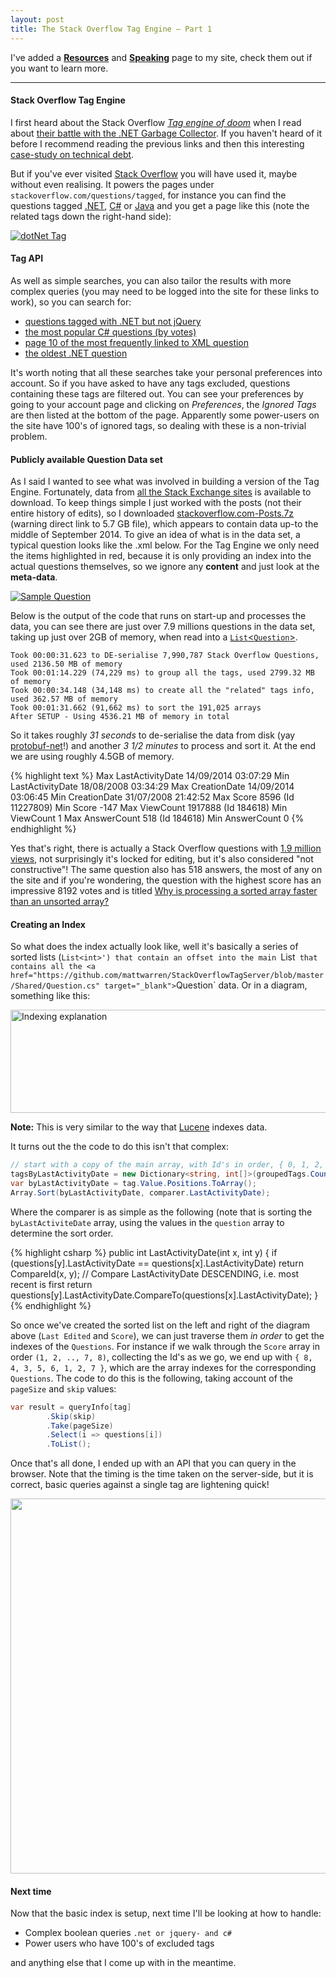 ```yaml
---
layout: post
title: The Stack Overflow Tag Engine – Part 1
---
```


I've added a <a href="http://mattwarren.org/resources/" target="_blank">**Resources**</a> and <a href="http://mattwarren.org/speaking/" target="_blank">**Speaking**</a> page to my site, check them out if you want to learn more.

---------------------------------------

#### <a name="Introduction"></a>**Stack Overflow Tag Engine**

I first heard about the Stack Overflow <a href="http://samsaffron.com/archive/2011/10/28/in-managed-code-we-trust-our-recent-battles-with-the-net-garbage-collector" target="_blank">*Tag engine of doom*</a> when I read about <a href="http://blog.marcgravell.com/2011/10/assault-by-gc.html" target="_blank">their battle with the .NET Garbage Collector</a>. If you haven't heard of it before I recommend reading the previous links and then this interesting <a href="http://blog.marcgravell.com/2014/04/technical-debt-case-study-tags.html" target="_blank">case-study on technical debt</a>.

But if you've ever visited <a href="http://www.stackoverflow.com" target="_blank">Stack Overflow</a> you will have used it, maybe without even realising. It powers the pages under `stackoverflow.com/questions/tagged`, for instance you can find the questions tagged <a href="http://stackoverflow.com/questions/tagged/.net" target="_blank">.NET</a>, <a href="http://stackoverflow.com/questions/tagged/c%23" target="_blank">C#</a> or <a href="http://stackoverflow.com/questions/tagged/java" target="_blank">Java</a> and you get a page like this (note the related tags down the right-hand side):

<a href="http://stackoverflow.com/questions/tagged/.net" target="_blank"><img src="https://mattwarrendotorg.files.wordpress.com/2014/10/dotnet-tag.png?w=900" alt="dotNet Tag" class="aligncenter" /></a>

#### <a name="TagAPI"></a>**Tag API**
As well as simple searches, you can also tailor the results with more complex queries (you may need to be logged into the site for these links to work), so you can search for:
- <a href="http://stackoverflow.com/questions/tagged/.net+or+jquery-" target="_blank">questions tagged with .NET but not jQuery</a>
- <a href="http://stackoverflow.com/questions/tagged/c%23?order=desc&amp;sort=votes" target="_blank">the most popular C# questions (by votes)</a>
- <a href="http://stackoverflow.com/questions/tagged/xml?sort=frequent&amp;page=10&amp;pagesize=5" target="_blank">page 10 of the most frequently linked to XML question</a>
- <a href="http://stackoverflow.com/questions/tagged/.net?page=197709&amp;sort=newest&amp;pagesize=1" target="_blank">the oldest .NET question</a> 

It's worth noting that all these searches take your personal preferences into account. So if you have asked to have any tags excluded, questions containing these tags are filtered out. You can see your preferences by going to your account page and clicking on *Preferences*, the *Ignored Tags* are then listed at the bottom of the page. Apparently some power-users on the site have 100's of ignored tags, so dealing with these is a non-trivial problem.

#### <a name="DataSet"></a>**Publicly available Question Data set**

As I said I wanted to see what was involved in building a version of the Tag Engine. Fortunately, data from <a href="https://archive.org/details/stackexchange" target="_blank">all the Stack Exchange sites</a> is available to download. To keep things simple I just worked with the posts (not their entire history of edits), so I downloaded <a href="https://archive.org/download/stackexchange/stackoverflow.com-Posts.7z" target="_blank">stackoverflow.com-Posts.7z</a> (warning direct link to 5.7 GB file), which appears to contain data up-to the middle of September 2014. To give an idea of what is in the data set, a typical question looks like the .xml below. For the Tag Engine we only need the items highlighted in red, because it is only providing an index into the actual questions themselves, so we ignore any **content** and just look at the **meta-data**.

<a href="https://mattwarrendotorg.files.wordpress.com/2014/10/sample-question-parts-used-highlighted-in-red.png" target="_blank"><img src="https://mattwarrendotorg.files.wordpress.com/2014/10/sample-question-parts-used-highlighted-in-red.png?w=600" alt="Sample Question" class="aligncenter" /></a>

Below is the output of the code that runs on start-up and processes the data, you can see there are just over 7.9 millions questions in the data set, taking up just over 2GB of memory, when read into a <a href="https://github.com/mattwarren/StackOverflowTagServer/blob/master/Shared/Question.cs" target="_blank">`List`&lt;`Question`&gt;</a>.

```
Took 00:00:31.623 to DE-serialise 7,990,787 Stack Overflow Questions, used 2136.50 MB of memory
Took 00:01:14.229 (74,229 ms) to group all the tags, used 2799.32 MB of memory
Took 00:00:34.148 (34,148 ms) to create all the "related" tags info, used 362.57 MB of memory
Took 00:01:31.662 (91,662 ms) to sort the 191,025 arrays
After SETUP - Using 4536.21 MB of memory in total
```

So it takes roughly *31 seconds* to de-serialise the data from disk (yay [protobuf-net](https://code.google.com/p/protobuf-net/)!) and another *3 1/2 minutes* to process and sort it. At the end we are using roughly 4.5GB of memory.

{% highlight text %}
Max LastActivityDate 14/09/2014 03:07:29
Min LastActivityDate 18/08/2008 03:34:29
Max CreationDate 14/09/2014 03:06:45
Min CreationDate 31/07/2008 21:42:52
Max Score 8596 (Id 11227809)
Min Score -147
Max ViewCount 1917888 (Id 184618)
Min ViewCount 1
Max AnswerCount 518 (Id 184618)
Min AnswerCount 0
{% endhighlight %}

Yes that's right, there is actually a Stack Overflow questions with <a href="http://stackoverflow.com/questions/184618/what-is-the-best-comment-in-source-code-you-have-ever-encountered" target="_blank">1.9 million views</a>, not surprisingly it's locked for editing, but it's also considered "not constructive"! The same question also has 518 answers, the most of any on the site and if you're wondering, the question with the highest score has an impressive 8192 votes and is titled <a href="http://stackoverflow.com/questions/11227809/why-is-processing-a-sorted-array-faster-than-an-unsorted-array" target="_blank">Why is processing a sorted array faster than an unsorted array?</a>

#### <a name="CreatingAnIndex"></a>**Creating an Index**
So what does the index actually look like, well it's basically a series of sorted lists (`List<int>') that contain an offset into the main `List<Question>` that contains all the <a href="https://github.com/mattwarren/StackOverflowTagServer/blob/master/Shared/Question.cs" target="_blank">`Question`</a> data. Or in a diagram, something like this:

<a href="https://mattwarrendotorg.files.wordpress.com/2014/11/indexing-explanation.png" target="_blank"><img src="https://mattwarrendotorg.files.wordpress.com/2014/11/indexing-explanation.png?w=760" alt="Indexing explanation" width="660" height="165" class="aligncenter size-large wp-image-1020" /></a>

**Note:** This is very similar to the way that <a href="http://lucene.apache.org/" target="_blank">Lucene</a> indexes data.

It turns out the the code to do this isn't that complex:

``` csharp
// start with a copy of the main array, with Id's in order, { 0, 1, 2, 3, 4, 5, ..... }
tagsByLastActivityDate = new Dictionary<string, int[]>(groupedTags.Count);
var byLastActivityDate = tag.Value.Positions.ToArray(); 
Array.Sort(byLastActivityDate, comparer.LastActivityDate);
```

Where the comparer is as simple as the following (note that is sorting the `byLastActiviteDate` array, using the values in the `question` array to determine the sort order.

{% highlight csharp %}
public int LastActivityDate(int x, int y)
{
    if (questions[y].LastActivityDate == questions[x].LastActivityDate)
        return CompareId(x, y);
    // Compare LastActivityDate DESCENDING, i.e. most recent is first
    return questions[y].LastActivityDate.CompareTo(questions[x].LastActivityDate);
}
{% endhighlight %}

So once we've created the sorted list on the left and right of the diagram above (`Last Edited` and `Score`), we can just traverse them *in order* to get the indexes of the `Questions`. For instance if we walk through the `Score` array in order `(1, 2, .., 7, 8)`, collecting the Id's as we go, we end up with `{ 8, 4, 3, 5, 6, 1, 2, 7 }`, which are the array indexes for the corresponding `Questions`. The code to do this is the following, taking account of the `pageSize` and `skip` values:

``` csharp
var result = queryInfo[tag]
        .Skip(skip)
        .Take(pageSize)
        .Select(i => questions[i])
        .ToList();
```

Once that's all done, I ended up with an API that you can query in the browser. Note that the timing is the time taken on the server-side, but it is correct, basic queries against a single tag are lightening quick!

<a href="https://pbs.twimg.com/media/B0BU8CRCcAAte5f.png:large" target="_blank"><img src="https://pbs.twimg.com/media/B0BU8CRCcAAte5f.png:large" width="610" height="600" class="aligncenter" /></a>

#### <a name="NextTime"></a>**Next time**
Now that the basic index is setup, next time I'll be looking at how to handle:

- Complex boolean queries `.net or jquery- and c#`
- Power users who have 100's of excluded tags

and anything else that I come up with in the meantime.